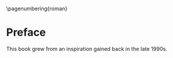 \pagenumbering{roman} 

# Preface

This book grew from an inspiration gained back in the late 1990s.
